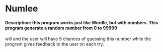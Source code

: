 # Numlee
#### Description: this program works just like Wordle, but with numbers. This program generate a random number from 0 to 99999 
will and the user will have 5 chances of guessing this number while the program gives feedback to the user on each try.

